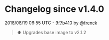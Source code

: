 # Changelog since v1.4.0

2018/08/19 06:55 UTC - [9f7b410](https://github.com/hassio-addons/addon-appdaemon3/commit/9f7b4107f3025337fceec047801222624bbb66ce) by [@frenck](https://github.com/frenck)
> :arrow_up: Upgrades base image to v2.1.2 

